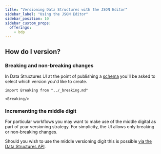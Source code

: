 ```yaml
---
title: "Versioning Data Structures with the JSON Editor"
sidebar_label: "Using the JSON Editor"
sidebar_position: 10
sidebar_custom_props:
  offerings:
    - bdp
---
```


## How do I version?

### Breaking and non-breaking changes

In Data Structures UI at the point of publishing a [schema](/docs/fundamentals/schemas/index.md) you'll be asked to select which version you'd like to create.

```mdx-code-block
import Breaking from "../_breaking.md"

<Breaking/>
```

### Incrementing the middle digit

For particular workflows you may want to make use of the middle digital as part of your versioning strategy. For simplicity, the UI allows only breaking or non-breaking changes.

Should you wish to use the middle versioning digit this is possible [via the Data Structures API](/docs/data-product-studio/managing-your-data-structures/api/index.md).
